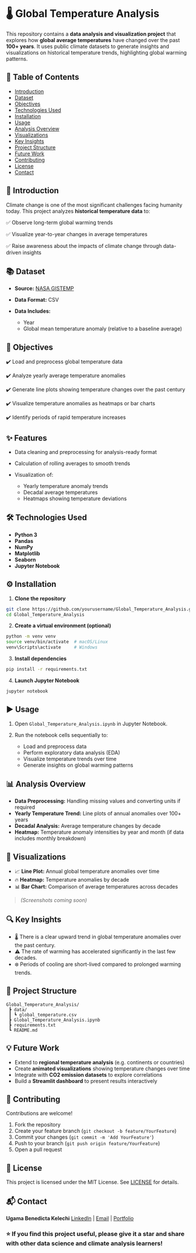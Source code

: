 # 🌡️ Global Temperature Analysis

This repository contains a **data analysis and visualization project** that explores how **global average temperatures** have changed over the past **100+ years**. It uses public climate datasets to generate insights and visualizations on historical temperature trends, highlighting global warming patterns.



## 📑 Table of Contents

* [Introduction](#introduction)
* [Dataset](#dataset)
* [Objectives](#objectives)
* [Technologies Used](#technologies-used)
* [Installation](#installation)
* [Usage](#usage)
* [Analysis Overview](#analysis-overview)
* [Visualizations](#visualizations)
* [Key Insights](#key-insights)
* [Project Structure](#project-structure)
* [Future Work](#future-work)
* [Contributing](#contributing)
* [License](#license)
* [Contact](#contact)



## 📝 Introduction

Climate change is one of the most significant challenges facing humanity today. This project analyzes **historical temperature data** to:

✅ Observe long-term global warming trends

✅ Visualize year-to-year changes in average temperatures

✅ Raise awareness about the impacts of climate change through data-driven insights



## 📚 Dataset

* **Source:** [NASA GISTEMP]()
* **Data Format:** CSV
* **Data Includes:**

  * Year
  * Global mean temperature anomaly (relative to a baseline average)



## 🎯 Objectives

✔️ Load and preprocess global temperature data

✔️ Analyze yearly average temperature anomalies

✔️ Generate line plots showing temperature changes over the past century

✔️ Visualize temperature anomalies as heatmaps or bar charts

✔️ Identify periods of rapid temperature increases



## ✨ Features

* Data cleaning and preprocessing for analysis-ready format
* Calculation of rolling averages to smooth trends
* Visualization of:

  * Yearly temperature anomaly trends
  * Decadal average temperatures
  * Heatmaps showing temperature deviations



## 🛠️ Technologies Used

* **Python 3**
* **Pandas**
* **NumPy**
* **Matplotlib**
* **Seaborn**
* **Jupyter Notebook**



## ⚙️ Installation

1. **Clone the repository**

```bash
git clone https://github.com/yourusername/Global_Temperature_Analysis.git
cd Global_Temperature_Analysis
```

2. **Create a virtual environment (optional)**

```bash
python -m venv venv
source venv/bin/activate  # macOS/Linux
venv\Scripts\activate     # Windows
```

3. **Install dependencies**

```bash
pip install -r requirements.txt
```

4. **Launch Jupyter Notebook**

```bash
jupyter notebook
```



## ▶️ Usage

1. Open `Global_Temperature_Analysis.ipynb` in Jupyter Notebook.
2. Run the notebook cells sequentially to:

   * Load and preprocess data
   * Perform exploratory data analysis (EDA)
   * Visualize temperature trends over time
   * Generate insights on global warming patterns



## 📊 Analysis Overview

* **Data Preprocessing:** Handling missing values and converting units if required
* **Yearly Temperature Trend:** Line plots of annual anomalies over 100+ years
* **Decadal Analysis:** Average temperature changes by decade
* **Heatmap:** Temperature anomaly intensities by year and month (if data includes monthly breakdown)



## 📸 Visualizations

* 📈 **Line Plot:** Annual global temperature anomalies over time
* 🔥 **Heatmap:** Temperature anomalies by decade
* 📊 **Bar Chart:** Comparison of average temperatures across decades

> *(Screenshots coming soon)*



## 🔍 Key Insights

* 🌡️ There is a clear upward trend in global temperature anomalies over the past century.
* ⚠️ The rate of warming has accelerated significantly in the last few decades.
* ❄️ Periods of cooling are short-lived compared to prolonged warming trends.



## 📁 Project Structure

```
Global_Temperature_Analysis/
 ┣ data/
 ┃ ┗ global_temperature.csv
 ┣ Global_Temperature_Analysis.ipynb
 ┣ requirements.txt
 ┗ README.md
```



## 💡 Future Work

* Extend to **regional temperature analysis** (e.g. continents or countries)
* Create **animated visualizations** showing temperature changes over time
* Integrate with **CO2 emission datasets** to explore correlations
* Build a **Streamlit dashboard** to present results interactively



## 🤝 Contributing

Contributions are welcome!

1. Fork the repository
2. Create your feature branch (`git checkout -b feature/YourFeature`)
3. Commit your changes (`git commit -m 'Add YourFeature'`)
4. Push to your branch (`git push origin feature/YourFeature`)
5. Open a pull request



## 📄 License

This project is licensed under the MIT License. See [LICENSE](LICENSE) for details.



## 📬 Contact

**Ugama Benedicta Kelechi**
[LinkedIn](www.linkedin.com/in/ugama-benedicta-kelechi-codergirl-103041300) | [Email](mailto:ugamakelechi501@gmail.com) | [Portfolio](#)



### ⭐️ If you find this project useful, please give it a star and share with other data science and climate analysis learners!


